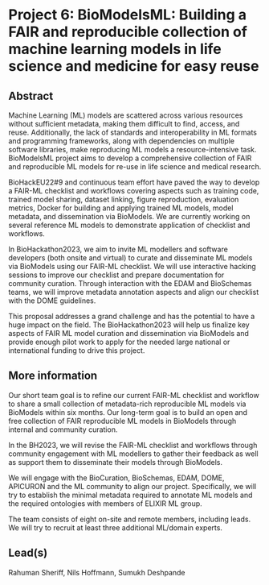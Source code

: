 # Project 6: BioModelsML: Building a FAIR and reproducible collection of machine learning models in life science and medicine for easy reuse

## Abstract

Machine Learning (ML) models are scattered across various resources without sufficient metadata, making them difficult to find, access, and reuse. Additionally, the lack of standards and interoperability in ML formats and programming frameworks, along with dependencies on multiple software libraries, make reproducing ML models a resource-intensive task. BioModelsML project aims to develop a comprehensive collection of FAIR and reproducible ML models for re-use in life science and medical research.

BioHackEU22#9 and continuous team effort have paved the way to develop a FAIR-ML checklist and workflows covering aspects such as training code, trained model sharing, dataset linking, figure reproduction, evaluation metrics, Docker for building and applying trained ML models, model metadata, and dissemination via BioModels. We are currently working on several reference ML models to demonstrate application of checklist and workflows.

In BioHackathon2023, we aim to invite ML modellers and software developers (both onsite and virtual) to curate and disseminate ML models via BioModels using our FAIR-ML checklist. We will use interactive hacking sessions to improve our checklist and prepare documentation for community curation. Through interaction with the EDAM and BioSchemas teams, we will improve metadata annotation aspects and align our checklist with the DOME guidelines.

This proposal addresses a grand challenge and has the potential to have a huge impact on the field. The BioHackathon2023 will help us finalize key aspects of FAIR ML model curation and dissemination via BioModels and provide enough pilot work to apply for the needed large national or international funding to drive this project.

## More information

Our short team goal is to refine our current FAIR-ML checklist and workflow to share a small collection of metadata-rich reproducible ML models via BioModels within six months. Our long-term goal is to build an open and free collection of FAIR reproducible ML models in BioModels through internal and community curation.

In the BH2023, we will revise the FAIR-ML checklist and workflows through community engagement with ML modellers to gather their feedback as well as support them to disseminate their models through BioModels.

We will engage with the BioCuration, BioSchemas, EDAM, DOME, APICURON and the ML community to align our project. Specifically, we will try to establish the minimal metadata required to annotate ML models and the required ontologies with members of ELIXIR ML group.

The team consists of eight on-site and remote members, including leads. We will try to recruit at least three additional ML/domain experts.

## Lead(s)

Rahuman Sheriff, Nils Hoffmann, Sumukh Deshpande


